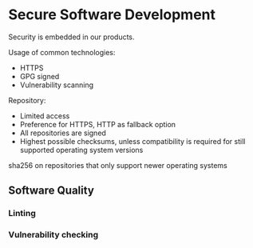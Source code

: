 # Secure Software Development

Security is embedded in our products.

Usage of common technologies:
* HTTPS
* GPG signed
* Vulnerability scanning


Repository:
- Limited access
- Preference for HTTPS, HTTP as fallback option
- All repositories are signed
- Highest possible checksums, unless compatibility is required for still supported operating system versions

sha256 on repositories that only support newer operating systems


## Software Quality

### Linting

### Vulnerability checking
